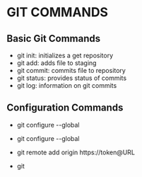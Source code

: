 # GIT COMMANDS

## Basic Git Commands

- git init: initializes a get repository
- git add: adds file to staging
- git commit: commits file to repository
- git status:  provides status of commits
- git log: information on git commits



##  Configuration Commands

- git configure --global

- git configure --global

- git remote add origin https://token@URL

- git
